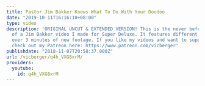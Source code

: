```yaml
---
title: Pastor Jim Bakker Knows What To Do With Your Doodoo
date: "2019-10-11T16:16:10+08:00"
type: video
description: 'ORIGINAL UNCUT & EXTENDED VERSION! This is the never before seen version
  of a Jim Bakker video I made for Super Deluxe. It features different music, and
  over 3 minutes of new footage. If you like my videos and want to support my work,
  check out my Patreon here: https://www.patreon.com/vicberger'
publishdate: "2018-11-07T20:58:37.000Z"
url: /vicberger/q4h_VXG8xrM/
providers:
  youtube:
    id: q4h_VXG8xrM
---
```

